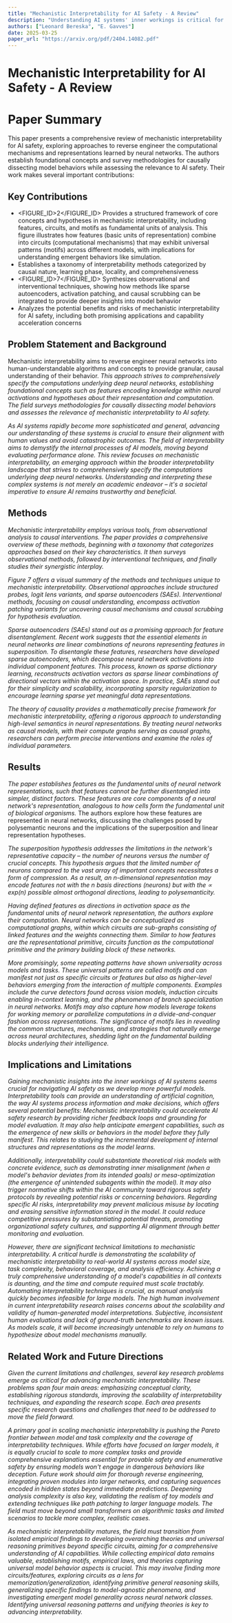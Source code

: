 ```yaml
---
title: "Mechanistic Interpretability for AI Safety - A Review"
description: "Understanding AI systems' inner workings is critical for ensuring value alignment and safety. This review explores mechanistic interpretability: reverse engineering the computational mechanisms and re..."
authors: ["Leonard Bereska", "E. Gavves"]
date: 2025-03-25
paper_url: "https://arxiv.org/pdf/2404.14082.pdf"
---
```


# Mechanistic Interpretability for AI Safety - A Review

# Paper Summary

This paper presents a comprehensive review of mechanistic interpretability for AI safety, exploring approaches to reverse engineer the computational mechanisms and representations learned by neural networks. The authors establish foundational concepts and survey methodologies for causally dissecting model behaviors while assessing the relevance to AI safety. Their work makes several important contributions:

## Key Contributions
- <FIGURE_ID>2</FIGURE_ID> Provides a structured framework of core concepts and hypotheses in mechanistic interpretability, including features, circuits, and motifs as fundamental units of analysis. This figure illustrates how features (basic units of representation) combine into circuits (computational mechanisms) that may exhibit universal patterns (motifs) across different models, with implications for understanding emergent behaviors like simulation.
- Establishes a taxonomy of interpretability methods categorized by causal nature, learning phase, locality, and comprehensiveness
- <FIGURE_ID>7</FIGURE_ID> Synthesizes observational and interventional techniques, showing how methods like sparse autoencoders, activation patching, and causal scrubbing can be integrated to provide deeper insights into model behavior
- Analyzes the potential benefits and risks of mechanistic interpretability for AI safety, including both promising applications and capability acceleration concerns

## Problem Statement and Background
Mechanistic interpretability aims to reverse engineer neural networks into human-understandable algorithms and concepts to provide granular, causal understanding of their behavior. <CITE INDEX="1-2,1-3,1-4">This approach strives to comprehensively specify the computations underlying deep neural networks, establishing foundational concepts such as features encoding knowledge within neural activations and hypotheses about their representation and computation. The field surveys methodologies for causally dissecting model behaviors and assesses the relevance of mechanistic interpretability to AI safety.</CITE> 

<CITE INDEX="1-10,1-11,1-12,1-13">As AI systems rapidly become more sophisticated and general, advancing our understanding of these systems is crucial to ensure their alignment with human values and avoid catastrophic outcomes. The field of interpretability aims to demystify the internal processes of AI models, moving beyond evaluating performance alone. This review focuses on mechanistic interpretability, an emerging approach within the broader interpretability landscape that strives to comprehensively specify the computations underlying deep neural networks. Understanding and interpreting these complex systems is not merely an academic endeavor – it's a societal imperative to ensure AI remains trustworthy and beneficial.</CITE>

## Methods
<CITE INDEX="1-265,1-266,1-267,1-268,1-269">Mechanistic interpretability employs various tools, from observational analysis to causal interventions. The paper provides a comprehensive overview of these methods, beginning with a taxonomy that categorizes approaches based on their key characteristics. It then surveys observational methods, followed by interventional techniques, and finally studies their synergistic interplay.</CITE> 

<CITE INDEX="1-270,1-271,1-272">Figure 7 offers a visual summary of the methods and techniques unique to mechanistic interpretability. Observational approaches include structured probes, logit lens variants, and sparse autoencoders (SAEs). Interventional methods, focusing on causal understanding, encompass activation patching variants for uncovering causal mechanisms and causal scrubbing for hypothesis evaluation.</CITE>

<CITE INDEX="1-361,1-362,1-363,1-364,1-365,1-366,1-367,1-368,1-369,1-370,1-371,1-372">Sparse autoencoders (SAEs) stand out as a promising approach for feature disentanglement. Recent work suggests that the essential elements in neural networks are linear combinations of neurons representing features in superposition. To disentangle these features, researchers have developed sparse autoencoders, which decompose neural network activations into individual component features. This process, known as sparse dictionary learning, reconstructs activation vectors as sparse linear combinations of directional vectors within the activation space. In practice, SAEs stand out for their simplicity and scalability, incorporating sparsity regularization to encourage learning sparse yet meaningful data representations.</CITE>

<CITE INDEX="1-403,1-404,1-405">The theory of causality provides a mathematically precise framework for mechanistic interpretability, offering a rigorous approach to understanding high-level semantics in neural representations. By treating neural networks as causal models, with their compute graphs serving as causal graphs, researchers can perform precise interventions and examine the roles of individual parameters.</CITE>

## Results
<CITE INDEX="1-57,1-58,1-59">The paper establishes features as the fundamental units of neural network representations, such that features cannot be further disentangled into simpler, distinct factors. These features are core components of a neural network's representation, analogous to how cells form the fundamental unit of biological organisms.</CITE> The authors explore how these features are represented in neural networks, discussing the challenges posed by polysemantic neurons and the implications of the superposition and linear representation hypotheses.

<CITE INDEX="1-116,1-117,1-118">The superposition hypothesis addresses the limitations in the network's representative capacity – the number of neurons versus the number of crucial concepts. This hypothesis argues that the limited number of neurons compared to the vast array of important concepts necessitates a form of compression. As a result, an n-dimensional representation may encode features not with the n basis directions (neurons) but with the ∝ exp(n) possible almost orthogonal directions, leading to polysemanticity.</CITE>

<CITE INDEX="1-194,1-195,1-196">Having defined features as directions in activation space as the fundamental units of neural network representation, the authors explore their computation. Neural networks can be conceptualized as computational graphs, within which circuits are sub-graphs consisting of linked features and the weights connecting them. Similar to how features are the representational primitive, circuits function as the computational primitive and the primary building block of these networks.</CITE>

<CITE INDEX="1-217,1-218,1-219,1-220,1-221,1-222">More promisingly, some repeating patterns have shown universality across models and tasks. These universal patterns are called motifs and can manifest not just as specific circuits or features but also as higher-level behaviors emerging from the interaction of multiple components. Examples include the curve detectors found across vision models, induction circuits enabling in-context learning, and the phenomenon of branch specialization in neural networks. Motifs may also capture how models leverage tokens for working memory or parallelize computations in a divide-and-conquer fashion across representations. The significance of motifs lies in revealing the common structures, mechanisms, and strategies that naturally emerge across neural architectures, shedding light on the fundamental building blocks underlying their intelligence.</CITE>

## Implications and Limitations
<CITE INDEX="1-574,1-575,1-576,1-577,1-578">Gaining mechanistic insights into the inner workings of AI systems seems crucial for navigating AI safety as we develop more powerful models. Interpretability tools can provide an understanding of artificial cognition, the way AI systems process information and make decisions, which offers several potential benefits: Mechanistic interpretability could accelerate AI safety research by providing richer feedback loops and grounding for model evaluation. It may also help anticipate emergent capabilities, such as the emergence of new skills or behaviors in the model before they fully manifest. This relates to studying the incremental development of internal structures and representations as the model learns.</CITE>

<CITE INDEX="1-579,1-580,1-581,1-582,1-583,1-584">Additionally, interpretability could substantiate theoretical risk models with concrete evidence, such as demonstrating inner misalignment (when a model's behavior deviates from its intended goals) or mesa-optimization (the emergence of unintended subagents within the model). It may also trigger normative shifts within the AI community toward rigorous safety protocols by revealing potential risks or concerning behaviors. Regarding specific AI risks, interpretability may prevent malicious misuse by locating and erasing sensitive information stored in the model. It could reduce competitive pressures by substantiating potential threats, promoting organizational safety cultures, and supporting AI alignment through better monitoring and evaluation.</CITE>

<CITE INDEX="1-626,1-627,1-628,1-629,1-630,1-631,1-632,1-633">However, there are significant technical limitations to mechanistic interpretability. A critical hurdle is demonstrating the scalability of mechanistic interpretability to real-world AI systems across model size, task complexity, behavioral coverage, and analysis efficiency. Achieving a truly comprehensive understanding of a model's capabilities in all contexts is daunting, and the time and compute required must scale tractably. Automating interpretability techniques is crucial, as manual analysis quickly becomes infeasible for large models. The high human involvement in current interpretability research raises concerns about the scalability and validity of human-generated model interpretations. Subjective, inconsistent human evaluations and lack of ground-truth benchmarks are known issues. As models scale, it will become increasingly untenable to rely on humans to hypothesize about model mechanisms manually.</CITE>

## Related Work and Future Directions
<CITE INDEX="1-654,1-655,1-656,1-657,1-658">Given the current limitations and challenges, several key research problems emerge as critical for advancing mechanistic interpretability. These problems span four main areas: emphasizing conceptual clarity, establishing rigorous standards, improving the scalability of interpretability techniques, and expanding the research scope. Each area presents specific research questions and challenges that need to be addressed to move the field forward.</CITE>

<CITE INDEX="1-719,1-720,1-721,1-722,1-723,1-724">A primary goal in scaling mechanistic interpretability is pushing the Pareto frontier between model and task complexity and the coverage of interpretability techniques. While efforts have focused on larger models, it is equally crucial to scale to more complex tasks and provide comprehensive explanations essential for provable safety and enumerative safety by ensuring models won't engage in dangerous behaviors like deception. Future work should aim for thorough reverse engineering, integrating proven modules into larger networks, and capturing sequences encoded in hidden states beyond immediate predictions. Deepening analysis complexity is also key, validating the realism of toy models and extending techniques like path patching to larger language models. The field must move beyond small transformers on algorithmic tasks and limited scenarios to tackle more complex, realistic cases.</CITE>

<CITE INDEX="1-726,1-727,1-728,1-729,1-730">As mechanistic interpretability matures, the field must transition from isolated empirical findings to developing overarching theories and universal reasoning primitives beyond specific circuits, aiming for a comprehensive understanding of AI capabilities. While collecting empirical data remains valuable, establishing motifs, empirical laws, and theories capturing universal model behavior aspects is crucial. This may involve finding more circuits/features, exploring circuits as a lens for memorization/generalization, identifying primitive general reasoning skills, generalizing specific findings to model-agnostic phenomena, and investigating emergent model generality across neural network classes. Identifying universal reasoning patterns and unifying theories is key to advancing interpretability.</CITE>